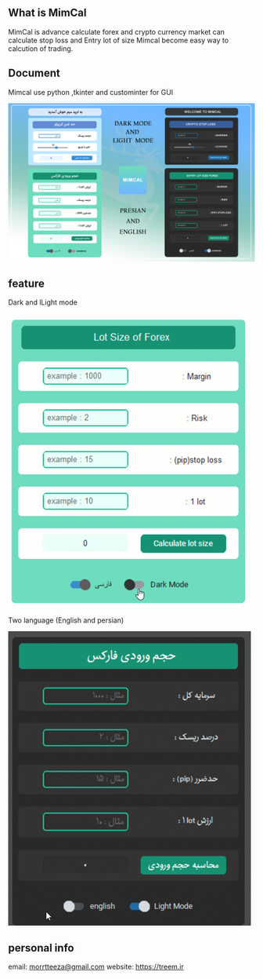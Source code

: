 ## What is MimCal
MimCal is advance calculate forex and crypto currency market can calculate stop loss and Entry lot of size
Mimcal become easy way to calcution of trading.

## Document
Mimcal use  python ,tkinter and custominter for GUI

![alt text](https://github.com/3mim/MimCal/blob/main/PSD%20UI/MIMcal_intro.jpg?raw=true)



## feature
 Dark and lLight mode
 
 ![alt text](https://github.com/3mim/MimCal/blob/main/PSD%20UI/dark.gif)
 

 
 Two language (English and persian)
 
 
 ![alt text](https://github.com/3mim/MimCal/blob/main/PSD%20UI/language.gif)

 

## personal info
email: morrtteeza@gmail.com
website: https://treem.ir


